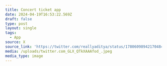 ```yaml
---
title: Concert ticket app
date: 2024-04-19T16:53:22.569Z
draft: false
type: post
layout: single
tags:
  - App
source: X
source_link: 'https://twitter.com/reallyaditya/status/1780609894217048403'
media: /uploads/twitter.com_GLX_QTkXAAAfod_.jpeg
media_type: image
---
```



